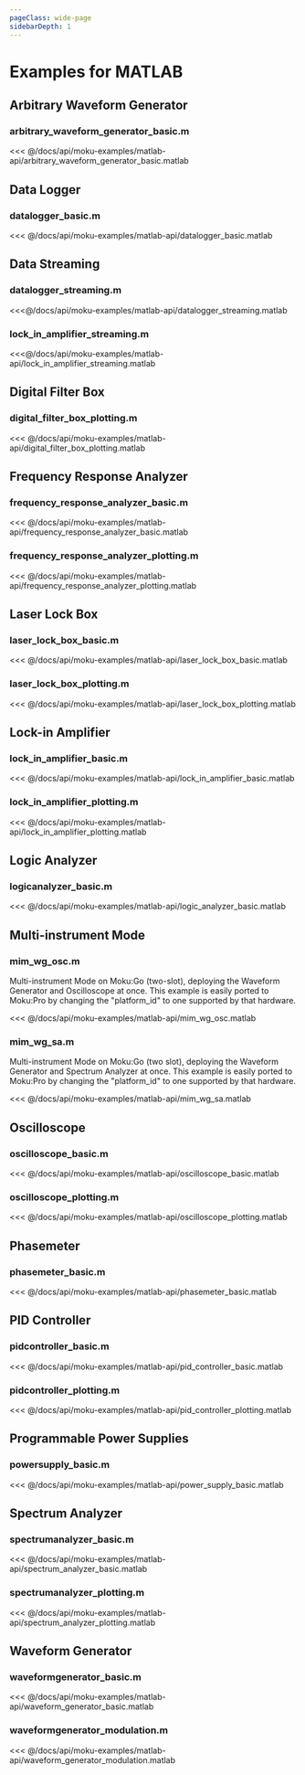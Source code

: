 ```yaml
---
pageClass: wide-page
sidebarDepth: 1
---
```


# Examples for MATLAB
## Arbitrary Waveform Generator

### arbitrary_waveform_generator_basic.m
<<< @/docs/api/moku-examples/matlab-api/arbitrary_waveform_generator_basic.matlab

## Data Logger
### datalogger_basic.m
<<< @/docs/api/moku-examples/matlab-api/datalogger_basic.matlab

## Data Streaming

### datalogger_streaming.m

<<<@/docs/api/moku-examples/matlab-api/datalogger_streaming.matlab

### lock_in_amplifier_streaming.m

<<<@/docs/api/moku-examples/matlab-api/lock_in_amplifier_streaming.matlab


## Digital Filter Box
### digital_filter_box_plotting.m
<<< @/docs/api/moku-examples/matlab-api/digital_filter_box_plotting.matlab


## Frequency Response Analyzer
### frequency_response_analyzer_basic.m
<<< @/docs/api/moku-examples/matlab-api/frequency_response_analyzer_basic.matlab

### frequency_response_analyzer_plotting.m
<<< @/docs/api/moku-examples/matlab-api/frequency_response_analyzer_plotting.matlab

## Laser Lock Box
### laser_lock_box_basic.m
<<< @/docs/api/moku-examples/matlab-api/laser_lock_box_basic.matlab

### laser_lock_box_plotting.m
<<< @/docs/api/moku-examples/matlab-api/laser_lock_box_plotting.matlab

## Lock-in Amplifier
### lock_in_amplifier_basic.m
<<< @/docs/api/moku-examples/matlab-api/lock_in_amplifier_basic.matlab

### lock_in_amplifier_plotting.m
<<< @/docs/api/moku-examples/matlab-api/lock_in_amplifier_plotting.matlab

## Logic Analyzer
### logicanalyzer_basic.m
<<< @/docs/api/moku-examples/matlab-api/logic_analyzer_basic.matlab

## Multi-instrument Mode
### mim_wg_osc.m

Multi-instrument Mode on Moku:Go (two-slot), deploying the Waveform Generator
and Oscilloscope at once. This example is easily ported to Moku:Pro by changing
the "platform_id" to one supported by that hardware.

<<< @/docs/api/moku-examples/matlab-api/mim_wg_osc.matlab

### mim_wg_sa.m

Multi-instrument Mode on Moku:Go (two slot), deploying the Waveform Generator
and Spectrum Analyzer at once. This example is easily ported to Moku:Pro by changing
the "platform_id" to one supported by that hardware.

<<< @/docs/api/moku-examples/matlab-api/mim_wg_sa.matlab

## Oscilloscope
### oscilloscope_basic.m
<<< @/docs/api/moku-examples/matlab-api/oscilloscope_basic.matlab

### oscilloscope_plotting.m
<<< @/docs/api/moku-examples/matlab-api/oscilloscope_plotting.matlab

## Phasemeter
### phasemeter_basic.m
<<< @/docs/api/moku-examples/matlab-api/phasemeter_basic.matlab

## PID Controller
### pidcontroller_basic.m
<<< @/docs/api/moku-examples/matlab-api/pid_controller_basic.matlab

### pidcontroller_plotting.m
<<< @/docs/api/moku-examples/matlab-api/pid_controller_plotting.matlab

## Programmable Power Supplies
### powersupply_basic.m
<<< @/docs/api/moku-examples/matlab-api/power_supply_basic.matlab

## Spectrum Analyzer
### spectrumanalyzer_basic.m
<<< @/docs/api/moku-examples/matlab-api/spectrum_analyzer_basic.matlab

### spectrumanalyzer_plotting.m
<<< @/docs/api/moku-examples/matlab-api/spectrum_analyzer_plotting.matlab

## Waveform Generator
### waveformgenerator_basic.m
<<< @/docs/api/moku-examples/matlab-api/waveform_generator_basic.matlab

### waveformgenerator_modulation.m
<<< @/docs/api/moku-examples/matlab-api/waveform_generator_modulation.matlab